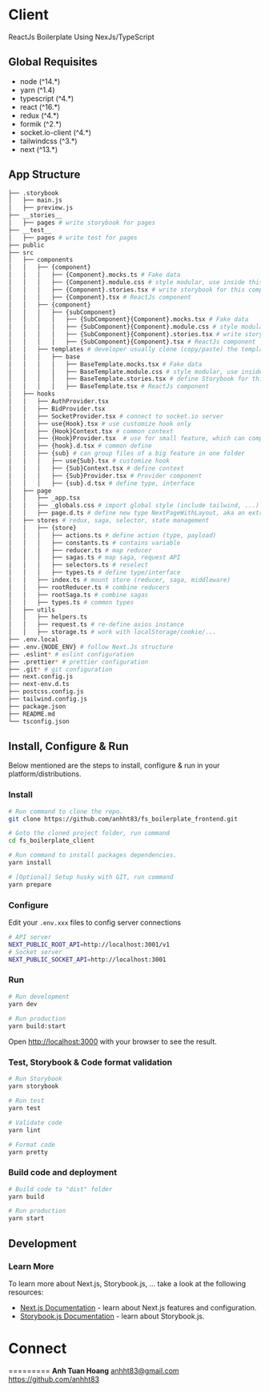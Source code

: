 # Client
ReactJs Boilerplate Using NexJs/TypeScript

## Global Requisites
* node (^14.*)  
* yarn (^1.4)  
* typescript (^4.*)
* react (^16.*)
* redux (^4.*)
* formik (^2.*)  
* socket.io-client (^4.*)
* tailwindcss (^3.*)
* next (^13.*)

## App Structure
```bash
├── .storybook
│   ├── main.js
│   ├── preview.js
├── __stories__
│   ├── pages # write storybook for pages
├── __test__
│   ├── pages # write test for pages
├── public
├── src
│   ├── components
│   │   ├── {component}
│   │   │   ├── {Component}.mocks.ts # Fake data
│   │   │   ├── {Component}.module.css # style modular, use inside this component 
│   │   │   ├── {Component}.stories.tsx # write storybook for this component 
│   │   │   ├── {Component}.tsx # ReactJs component
│   │   ├── {component}
│   │   │   ├── {subComponent} 
│   │   │   │   ├── {SubComponent}{Component}.mocks.tsx # Fake data
│   │   │   │   ├── {SubComponent}{Component}.module.css # style modular, use inside this component 
│   │   │   │   ├── {SubComponent}{Component}.stories.tsx # write storybook for this component
│   │   │   │   ├── {SubComponent}{Component}.tsx # ReactJs component
│   │   ├── templates # developer usually clone (copy/paste) the template component to dev new component
│   │   │   ├── base 
│   │   │   │   ├── BaseTemplate.mocks.tsx # Fake data
│   │   │   │   ├── BaseTemplate.module.css # style modular, use inside this component 
│   │   │   │   ├── BaseTemplate.stories.tsx # define Storybook for this component 
│   │   │   │   ├── BaseTemplate.tsx # ReactJs component
│   ├── hooks
│   │   ├── AuthProvider.tsx 
│   │   ├── BidProvider.tsx
│   │   ├── SocketProvider.tsx # connect to socket.io server
│   │   ├── use{Hook}.tsx # use customize hook only
│   │   ├── {Hook}Context.tsx # common context
│   │   ├── {Hook}Provider.tsx  # use for small feature, which can compile Provider, Context, Hook, Interface should in one file
│   │   ├── {hook}.d.tsx # common define
│   │   ├── {sub} # can group files of a big feature in one folder 
│   │   │   ├── use{Sub}.tsx # customize hook
│   │   │   ├── {Sub}Context.tsx # define context
│   │   │   ├── {Sub}Provider.tsx # Provider component
│   │   │   ├── {sub}.d.tsx # define type, interface
│   ├── page 
│   │   ├── _app.tsx
│   │   ├── _globals.css # import global style (include tailwind, ...)
│   │   ├── page.d.ts # define new type NextPageWithLayout, aka an extra of NextPage. To be used to implement Layout 
│   ├── stores # redux, saga, selector, state management
│   │   ├── {store}
│   │   │   ├── actions.ts # define action (type, payload)
│   │   │   ├── constants.ts # contains variable
│   │   │   ├── reducer.ts # map reducer
│   │   │   ├── sagas.ts # map saga, request API
│   │   │   ├── selectors.ts # reselect
│   │   │   ├── types.ts # define type/interface
│   │   ├── index.ts # mount store (reducer, saga, middleware)
│   │   ├── rootReducer.ts # combine reducers
│   │   ├── rootSaga.ts # combine sagas
│   │   ├── types.ts # common types
│   ├── utils
│   │   ├── helpers.ts
│   │   ├── request.ts # re-define axios instance
│   │   ├── storage.ts # work with localStorage/cookie/...
├── .env.local
├── .env.{NODE_ENV} # follow Next.Js structure
├── .eslint* # eslint configuration
├── .prettier* # prettier configuration
├── .git* # git configuration
├── next.config.js
├── next-env.d.ts
├── postcss.config.js
├── tailwind.config.js
├── package.json
├── README.md
└── tsconfig.json
```

## Install, Configure & Run
Below mentioned are the steps to install, configure & run in your platform/distributions.

### Install
```bash
# Run command to clone the repo.
git clone https://github.com/anhht83/fs_boilerplate_frontend.git

# Goto the cloned project folder, run command
cd fs_boilerplate_client

# Run command to install packages dependencies.
yarn install

# [Optional] Setup husky with GIT, run command
yarn prepare
```

### Configure
Edit your `.env.xxx` files to config server connections
```bash
# API server
NEXT_PUBLIC_ROOT_API=http://localhost:3001/v1
# Socket server
NEXT_PUBLIC_SOCKET_API=http://localhost:3001
```
### Run
```bash
# Run development
yarn dev
 
# Run production
yarn build:start
```
Open [http://localhost:3000](http://localhost:3000) with your browser to see the result.

### Test, Storybook & Code format validation
```bash
# Run Storybook
yarn storybook

# Run test
yarn test

# Validate code
yarn lint

# Format code
yarn pretty
```

### Build code and deployment
```bash
# Build code to "dist" folder
yarn build

# Run production
yarn start
```

## Development

### Learn More

To learn more about Next.js, Storybook.js, ... take a look at the following resources:

- [Next.js Documentation](https://nextjs.org/docs) - learn about Next.js features and configuration.
- [Storybook.js Documentation](https://storybook.js.org/docs) - learn about Storybook.js.

# Connect
=========
**Anh Tuan Hoang** <anhht83@gmail.com>  https://github.com/anhht83